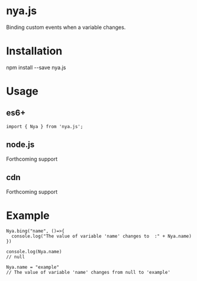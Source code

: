 # nya.js
Binding custom events when a variable changes.

# Installation
npm install --save nya.js
# Usage

## es6+
    import { Nya } from 'nya.js';

## node.js
Forthcoming support
## cdn
Forthcoming support

# Example

    Nya.bing("name", ()=>{
      console.log("The value of variable 'name' changes to  :" + Nya.name)
    })

    console.log(Nya.name)
    // null

    Nya.name = "example"
    // The value of variable 'name' changes from null to 'example'
